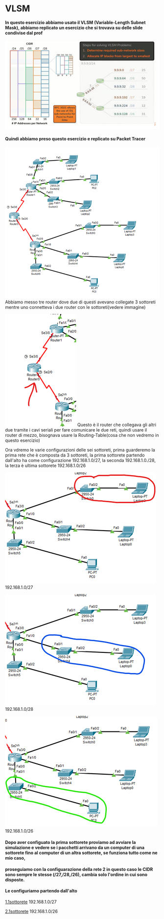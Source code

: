 # VLSM

#### In questo esercizio abbiamo usato il VLSM (Variable-Length Subnet Mask), abbiamo replicato un esercizio che si trovava su delle slide condivise dal prof
![ESERCIZIO](./img/ESERCIZIO.png)
#### Quindi abbiamo preso questo esercizio e replicato su Packet Tracer
![rete](./img/RETE.png)  Abbiamo messo tre router dove due di questi avevano collegate 3 sottoreti mentre uno connetteva i due router con le sottoreti(vedere immagine)
                         
![router](./img/Router.png)   Questo è il router che collegava gli altri due tramite i cavi seriali per fare comunicare le due reti, quindi usare il router di mezzo, bisognava usare la Routing-Table(cosa che non vedremo in questo esercizio)

Ora vdremo le varie configurazioni delle sei sottoreti, prima guarderemo la prima rete che è composta da 3 sottoreti, la prima sottorete partendo dall'alto ha come configurazione 192.168.1.0/27, la seconda 192.168.1.0./28,
la terza è ultima sottorete 192.168.1.0/26

![1sottorete](./img/1sottorete.png) 192.168.1.0/27  

![2sottorete](./img/2sottorete.png) 192.168.1.0/28

![3sottorete](./img/3sottorete.png) 192.168.1.0/26

#### Dopo aver configuato la prima sottorete proviamo ad avviare la simulazione e vedere se i pacchetti arrivano da un computer di una sottorete fino al computer di un altra sottorete, se funziona tutto come ne mio caso,
#### proseguiamo con la configuarazione della rete 2 in questo caso le CIDR sono sempre le stesse (/27,/28,/26), cambia solo l'ordine in cui sono disposte.

#### Le configuriamo partendo dall'alto

[1.1sottorete](/img/1.1sottorete.png) 192.168.1.0/27

[2.1sottorete](./img/2.1sottorete.png) 192.168.1.0/26




